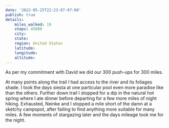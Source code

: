 ```yaml
---
date: '2022-05-25T22:23:07-07:00'
publish: true
details:
    miles_walked: 19
    steps: 45000
    city:
    state:
    region: United States
    latitude:
    longitude:
    altitude:
---
```

As per my commitment with David we did our 300 push-ups for 300 miles. 

At many points along the trail I had access to the river and its foliages shade. I took the days siesta at one particular pool even more paradise like than the others. Further down trail I stopped for a dip in the natural hot spring where I ate dinner before departing for a few more miles of night hiking. Exhausted, Neinke and I stopped a mile short of the damn at a sketchy campspot, after failing to find anything more suitable for many miles. A few moments of stargazing later and the days mileage took me for the night. 